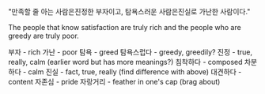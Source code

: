 "만족할 줄 아는 사람은진정한 부자이고, 탐욕스러운 사람은진실로 가난한 사람이다."

The people that know satisfaction are truly rich and the people who are greedy are truly poor.

부자 - rich
가난 - poor
탐욕 - greed
탐욕스럽다 - greedy, greedily?
진정 - true, really, calm (earlier word but has more meanings?)
침착하다 - composed
차분하다 - calm
진실 - fact, true, really (find difference with above)
대견하다 - content
자존심 - pride
자랑거리 - feather in one's cap (brag about)
